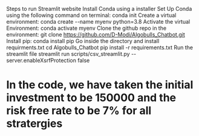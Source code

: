 Steps to run Streamlit website 
Install Conda using a installer
Set Up Conda using the following command on terminal:
	conda init
Create a virtual environment:
	conda create --name myenv python=3.8
Activate the virtual Environment:
	conda activate myenv 
Clone the github repo in the environment:
	git clone https://github.com/D-Modi/Algobulls_Chatbot.git
Install pip:
	conda install pip
Go inside the directory and install requirments.txt
	cd Algobulls_Chatbot
	pip install -r requirements.txt
Run the streamlit file
	streamlit run scripts/csv_streamlit.py --server.enableXsrfProtection false

# In the code, we have taken the initial investment to be 150000  and the risk free rate to be 7% for all stratergies 


